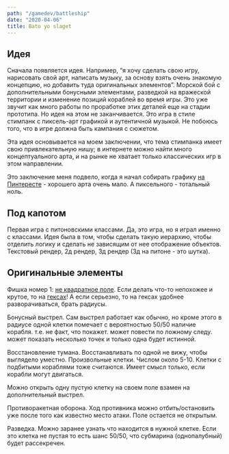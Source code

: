 ```yaml
---
path: "/gamedev/battleship"
date: "2020-04-06"
title: Bato yo slaget
---
```


## Идея

Сначала появляется идея. Например, “я хочу сделать свою игру, нарисовать свой арт, написать музыку, за основу взять очень знакомую концепцию, но добавить туда оригинальных элементов”. Морской бой с дополнительными бонусными элементами, разведкой на вражеской территории и изменение позиций кораблей во время игры. Это уже звучит как много работы по проработке этих деталей еще на стадии прототипа. Но идея на этом не заканчивается. Это игра в стиле стимпанк с пиксель-арт графикой и аутентичной музыкой. Не побоюсь того, что в игре должна быть кампания с сюжетом.

Эта идея основывается на моем заключении, что тема стимпанка имеет свою привлекательную нишу; в интернете можно найти много концептуального арта, и на рынке не хватает только классических игр в этом направлении.

Это заключение меня подвело, когда я начал собирать графику [на Пинтересте](https://www.pinterest.com/nenikolay/game-design/battleship/) - хорошего арта очень мало. А пиксельного - тотальный ноль.

## Под капотом

Первая игра с питоновскими классами. Да, это игра, но я играл именно с классами. Идея была в том, чтобы сделать такую иерархию, чтобы отделить логику и сделать не зависящим от нее отображение объектов. Текстовый рендер, 2д рендер, 3д рендер (3д на питоне - это шутка).

## Оригинальные элементы

Фишка номер 1: [не квадратное поле](http://boardgamegeek.com/thread/605234/bravo-battleship). Если делать что-то непохожее и крутое, то на [гексах](http://www.redblobgames.com/grids/hexagons)! А если серьезно, то на гексах удобнее разворачиваться, брать радиусы.

Бонусный выстрел. Сам выстрел работает как обычно, но кроме этого в радиусе одной клетки помечает с вероятностью 50/50 наличие корабля. т.е. не факт, что покажет. может повести по ложному следу. может показать несколько точек и только одна будет истинной.

Восстановление тумана. Восстанавливать по одной не вижу, чтобы выглядело уместно. Произвольные клетки. Числом около 5-10. Клетки с подбитыми кораблями тоже считаются. Имеет смысл только, если корабли могут двигаться.

Можно открыть одну пустую клетку на своем поле взамен на дополнительный выстрел.

Противоракетная оборона. Ход противника можно отбить/остановить уже после того как известно место атаки. Поле остается не открытым.

Разведка. Можно заранее узнать что находится в нужной клетке. Если это клетка не пустая то есть шанс 50/50, что субмарина (однопалубный) будет рассекречен.
